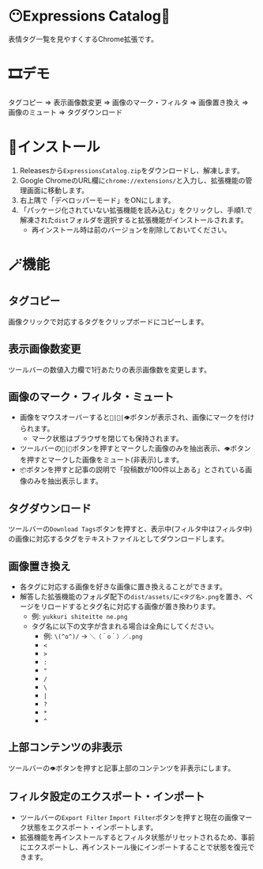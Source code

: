 # 😶Expressions Catalog📖
表情タグ一覧を見やすくするChrome拡張です。

# 🎞️デモ
タグコピー ⇒ 表示画像数変更 ⇒ 画像のマーク・フィルタ ⇒ 画像置き換え ⇒ 画像のミュート ⇒ タグダウンロード

# 📲インストール
1. Releasesから`ExpressionsCatalog.zip`をダウンロードし、解凍します。
2. Google ChromeのURL欄に`chrome://extensions/`と入力し、拡張機能の管理画面に移動します。
3. 右上隅で「デベロッパーモード」をONにします。
4. 「パッケージ化されていない拡張機能を読み込む」をクリックし、手順1.で解凍された`dist`フォルダを選択すると拡張機能がインストールされます。
    - 再インストール時は前のバージョンを削除しておいてください。

# 🪄機能
## タグコピー
画像クリックで対応するタグをクリップボードにコピーします。

## 表示画像数変更
ツールバーの数値入力欄で1行あたりの表示画像数を変更します。

## 画像のマーク・フィルタ・ミュート
- 画像をマウスオーバーすると`🌟|📎|👁`ボタンが表示され、画像にマークを付けられます。
  - マーク状態はブラウザを閉じても保持されます。
- ツールバーの`🌟|📎`ボタンを押すとマークした画像のみを抽出表示、`👁`ボタンを押すとマークした画像をミュート(非表示)します。
- `📦`ボタンを押すと記事の説明で「投稿数が100件以上ある」とされている画像のみを抽出表示します。

## タグダウンロード
ツールバーの`Download Tags`ボタンを押すと、表示中(フィルタ中はフィルタ中)の画像に対応するタグをテキストファイルとしてダウンロードします。

## 画像置き換え
- 各タグに対応する画像を好きな画像に置き換えることができます。
- 解答した拡張機能のフォルダ配下の`dist/assets/`に`<タグ名>.png`を置き、ページをリロードするとタグ名に対応する画像が置き換わります。
  - 例: `yukkuri shiteitte ne.png`
  - タグ名に以下の文字が含まれる場合は全角にしてください。
    - 例: `\(^o^)/` → `＼（＾o＾）／.png`
    - `<`
    - `>`
    - `:`
    - `"`
    - `/`
    - `\`
    - `|`
    - `?`
    - `*`
    - `^`

## 上部コンテンツの非表示
ツールバーの`👁`ボタンを押すと記事上部のコンテンツを非表示にします。

## フィルタ設定のエクスポート・インポート
- ツールバーの`Export Filter` `Import Filter`ボタンを押すと現在の画像マーク状態をエクスポート・インポートします。
- 拡張機能を再インストールするとフィルタ状態がリセットされるため、事前にエクスポートし、再インストール後にインポートすることで状態を復元できます。
